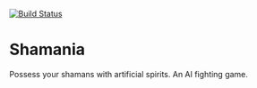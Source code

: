 [![Build Status](https://travis-ci.org/lemourA/shamania.svg?branch=master)](https://travis-ci.org/lemourA/shamania)

# Shamania
Possess your shamans with artificial spirits. An AI fighting game.
